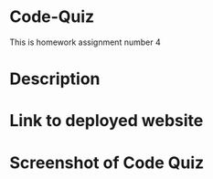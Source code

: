 # Code-Quiz
This is homework assignment number 4

# Description



# Link to deployed website


# Screenshot of Code Quiz
